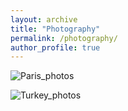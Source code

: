 ```yaml
---
layout: archive
title: "Photography"
permalink: /photography/
author_profile: true
---
```


![Paris_photos](https://vitaliiaeliseeva.github.io/images/Collage_Paris.png)

![Turkey_photos](https://vitaliiaeliseeva.github.io/images/Collage_Turkey.png)

